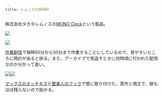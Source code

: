 ```yaml
---
title: レムノスの掛時計
---
```

株式会社タカタレムノスの[MONO Clock](https://www.amazon.co.jp/dp/B004UIT8BK)という製品。

![](https://lh3.googleusercontent.com/docs/ADP-6oG6psvL6u8u0pqTW7l-4D_LcKVLFdFr_EM08hS3Zo3ZliZPxtgRV2Gcro2IfQmkivJWgWaZEJDDd_xV1Ho76Q26A3yzgbILAiiA8O4dO04MhL7ZP0IRqLBm43hgDpIbCaqhyXTOAA5K5MP0IIPlUW_3nB_PaZAHGE-wrJ_nbboDtc4m_v0xeX84_9ZnaoZbN4wPF4KJERkJQyvWzrI9B_IeuKGLwYoZozm-QheZK05Gxhct6XHEUZ9LzuaTIXZdC0FetIPN3K17qJ5nal0PFTPN0nw5svWcu3G2Z8zBuwEyFN2oKfnuqKP3i3pBAJgQBEs2g2QwNHtylEmMeOqQwEDn9pHvtMqnZGMfDBLwObPkVwj-3Xw2NipwcIKzQpG9kM8eMhzEN31KduCkexQgS-3eVVQL4qRnzMMqzzISQWp1a1P7y3I0VX2q62zGXmGIuS-BAjpEsRMVw8BQ-6W9f2-1O8aaf2Lnd3D5xKqcXjbZArfEKVXjG4LUE-7Mwod3eEgPkp6psFQARXxXd2hKfo72Sr__fqGy3xeI7hSrJtyX3nmNzodMJmDdAKJmGMsRVJ1yxy_KNyOPh0nAZL2SrEiJp38PWzxyhWUhVwzEx8gGRuhJMneV_P49o_Kucna5InKoDCOJCBSfIdRnYW-Gtcp0OM3mG5uBaYCDnyoIpmTSZNfw71TTNYzHl8vqB0wjJZcks10RfqEmCeLFA1MYNSUrpvrDlnx83K0Gez1HWiRAkePoqWbcgzlVCP_iUuVa9haiMMmTEQOykPgtLaVv3SKCbaT2uX9FBNiS6-88WQx_vGea6hKdLE-DuCsDTwgY2bLasrpW50n5sBgSkZ_hAydKHYvD06qbDBssBdQocPzh8BfXA2ys2LWlitor2zl0Ipm8GVVothYtCTWq6PzjsZM77_iBqoE-5gPcr8GGnBySPz_OL1mLzjZ_Yb7s37o1ICkX0vN6U8C2p3nkFmt11mXAHrtoTASa1m-REJNiS-ZIjgOJV1mx6f3kQk-pD_rIDzv048UO5rifKGh-f4fs69z_kBl5HF5xWhQs0NM5KUF2jAUNeJ6S0ltpuxIcY6NNOODKCCshG3XjuZQNlPl6myfwQjuIjZosmY0wVVirNc4PBfX-2P3Ylp7JK1XPGx3tZfqdCi-8FaAxEfSPQ6iE35PqiMBS4ZDDPlTToVhTqs4u0jXh20hc5k4ITcnUHt5KEduW8g2rSn9ukAr_PmSdL-cW_iCMoL4Pce9i0GMRXBucXrkg)

![](https://lh3.googleusercontent.com/docs/ADP-6oGvUB6HRq2-MgOObMD_c-B8ybxWyGFzkbiyPnJ7QaW4zr_7eE-Qrk3w7547kK9O5WgbAx2wgrrjbOUgM5Sp7Ik9__kF61GYc-ioVSF3xLUy1GLuzOJfMeKRVO4P9utIcd6qsymSbxxc93XPakkhp23iENLvd6vfV7BZt_hOCIUFCBaI4iKhZ74MrVZNoooavHJi3TSHFlE0usVyizNqGPrQFX7_enky05BuYNQmku-aS0rZr1DNd3usSxr2YO3qyD-qI2o6gMluhelwkrS-z7mcrDDVBodF0uU8IzJIvlk8kibyQquN-vsB1U5Tl2w-CBwEJe0iolzXkAY9Ap1ImuqM7H0g5-hMPXuv-_j_B2Ah5WC-FjkGd-3KiPJsglXf4eDmcs3aiBYYQ4RnGd1WGOb055k-IDhyr199oq3UIKLMdB8qebuX9KSQDGRf_4DrteMCm1rIlyAO-keijaTIH11nfxt2vXs8wc4TmokGrRngb81noTInoP6PhC2-ic9cg8-fqj1IIKMcY5Pe3Fi6DPLVmqnp8auyg42QkBFBds3iqi697YGiLTG0Xykx2VNN7J60d4jVGEtcNmx7xZyMNu0_12XAfe2wxq5aY-ySHwduwEZ-1v3E4hbjbNeKQmBZrS0U-YLU-8-YmfHtGCuBxYwyzgMlETAukvj2UphEuM6dB2DaAt-8AK-ZQiDDSRRkfDk8tCUKPgJnSsFpUjMyaj_kXzwkDrkD3IMSa6dHzXHFfMApsU8hgQQFSEhPcNL-FD2ssirWGgxSVxXdf70cRX0cZD02KQwFaQ9sH7uio_QfaDNv7ewmzzrmLs7rNsxWjSwYG-dgF537SrZWINC6mtRttGbWXysI0avUhIZfF3Jw87yKuJpnE5piG_NOIVCdONEGYFvGF7zrqCPvGqPv4AhXYwwE1puaP9SIiPtPJPMsrce4P9TnElUZYt8c1tcLLNDSYhh_w2H91JZoQoQ43XsHX77baZfdmi_aB8qgAbpWI2mSaWe3krQvsdBflTE2NCxaIa13EwzyehTjKfXm3A5D-L5j7bDzNE4P7YnACdZfANZBEYWH0VGX293f87tgaVvSKN9Y1VBVvMxUI07iiFOhsEP-AIb7WLRB-lGOWZhrVz8L1xheQVfhaXkIzG2ycBJ0S_ifHgy-v50Xzr-FkCoaf3nFlfSzGhLeyBap1p3TccHhsRc-1BW6DjMptctw4m1PqmDFhEGlvei8zW6gNgmsOXjFwaovM6Qr7EDrjyHgqd4b)

[作業配信](https://www.youtube.com/channel/UC5s-KpSDGzxWPWNv94PnJHw)で毎時00分から50分まで作業することにしているので、見やすいところに時計があると捗る。また、アーカイブで見返すときに何時頃に行われた配信なのか分かって良い。

![](https://lh3.googleusercontent.com/docs/ADP-6oFXOWn6a0sI-Hbus44o5ArNf_wAJm_lpEsUYuSsaG-dQEStcC7ZvxVMQYItshirl7Rr9d8LCzeQc16LFyjsXvUtx7UgnP2CPle6frksyZqTN1tV2tNnQ21FSfQMbN-d6jRCv3KOrkpZTihJAH8UL0AFtZ_Dqy1utSg-jJMmYavDhG9LMwZOG2l3JgwIql_26pVM46ot_3KM_2orEL9duJ_axv3UDtz1JOgHNdr8SEt5cZOpr_nn3HE8M7y5GoHb1_SnzyFoBd3qppt6VZmshUvg8QB0nyZx30sVnSLaSy0BdwBkJVuwNq-DARxl0ozouyOWtCu3xeJB3_je-R-rW1e8zLOKx5agjZmw0m5EHC1MeoPSYv9DHhyt7q57dM-jbZK-NjCV_fb6Ay4-L2XPaoDXRW8nQIaSDPL4i3uzBroTz144TqM6YwV7Wv0ja53LvHAMavGxfwl7svl7EPES7jwkOXgoqb3LVKZAi8AOkX01vSex_tJ_zZ7Im_MYGssQemu43I-8hc9cMuYBr4qV89EzOyCNX68RsRe8Vv-UuECopnLHS4KZ2zt8T--fLGmg1FLB3-4Tu4f_9yUIXacwqTLfmNNmXv0V1QfDimpq864LZKsp7g4PO2RhI1CgrSAQ0qjx-ay-cHzi8urHu7B3xKcg4cTMl_Ne2TaVnkS4ZXSbnAugbARyIXkSBHuxyXo3MJBJUEOOnJjAhCJmxQ7h_1_icneqFLmMaTeioM455tnU0lxu1FWpfM6NKha8r9WJKQ4EoHI9ZV8OoaFtBrLVrvgsAI6S9xajdmcxy07avpoEIVW1cCIiGy84-FToYiJch4qpAebeGr3xNd_G5fk_Mfq4bmbPSFJ4oxGnHkSlIDzGdgukJrFLpZHa2V2nmCbK1hhylwFFl58WIQEVfpyhr40xZyiYjPnTjZNMrkmwS8cjZgiK-IGHVcIxuDuuDWcICqeYjqtnSeFZssNtkTyy4NBVhdH2QlubroWnkNvPUTEAX7hi2vMeOd5iyuwAt6IcDR0QSzbd1CswrzntKU2zcA0eCUuYec7qQUI81ns4NBJyhDhXbBXfH5voYVtDHIni7JP4N26RH2IDkEE7o8T8ZcWuYGG0ANXDBhA4Foznt2J6bPR1KpMi6Zi6f5PQVgettsYtli_HLzTp7UP4vfYz8iVYRolW8T08dM6iLggS1q1nbkyhdV9-KmIYXjGeBaSvrBGgUuCl3nXoJnBiSbpiE7kZRxPLIQTHKAQET2Cteahabl3z)![](https://lh3.googleusercontent.com/docs/ADP-6oGt9udcyBkhRonMzePAhXh-Y4wiihiCaLWSbWooc1JF33H5fST47Cr6OBG33XkjiGe4r3vts6_Vv5EIr1ezBUadnbwO_T2pHqsbG6jvgIb6JpsWIEzebJvZ86-_BeFoMXUveug6K4cb_gOAi2DShmUwlxSIDJZcAHWSZGQzcO3emnMjcurPzLHbX63VAyPVInWQai21ualBWWIkrc0mIH4K_9IxJE8lDH6YeqFQQ6INiZj6lywZx7kzfMVyqdVfBc742GnFQgfFm-Yn04VN-YSrtayjSBHDVOkKdy8clRlTFbKQMfUOHRBnzg6nhq-1KUlnndI3yr27ECzE-vQoGPxNUCaMKFUsIdcbNBl-xHuShOOg6CVIZAKZvzfFKrC2ax0cdPuRpQo3C-WgXvgU8uZzwXJOVo9F0Eor29pwLRvp3r9fZFJGxhLUmffOpgHv4lMsZEK9fX1ixqSDsd0oAYiMPu3AzsZnum-G-9Ave42pLDGZP9DRawx_bsSjoevZB7a59dsPov7gt-7YLs2dY1q4kCMmRmlBgfWWnml4-6uLuvBYmITtgc8II5Q3HNAbp9TmWVrLM7cDNewG95x49A9naFIwRMy3uYs6vs-myTlIk2LySzU2WgoJtfvdx03auG1Ex0GmmwQwojk9vWR1a0BB2SSfSOlOmdBBFdXsCf91awkDq0IK6RtqO0zejtFAvOKgDFWu2rL06c5j8DNWudysJEyoX-d-17OBCkElGd6k8u2WdEkdaxG7MENyU8xy56k4NU7co4IKSFWDUo1X_XhSTtnpcYo14qvdDf24NcEh051Rm09kaj63tPB0NwzcsQQ2a_AdHqiWP1_26axxTkjkj-D6WWCTT7wgXcdHi0RpJRo7vcxIyGvbICFUOSJa7eJ4V_5zLC0uUqhhZL9a-MYOl4vtchF3mnYSWlVgRIf3xP0PHMkaeyM0MYz3ijJX7PXc8Pq1gb2Z5MqODz6btlbqIHoQMidBuUpHjOIyFr6aQI5y4m10an015n7llX1oELTtgsOuFoNiDZtc3URPmAYMWxDp8qjvSVmtyX0FFmAjzzFbJxjNhiJG-fYU0l_VRgYsGwV9ozQhw_6ZcqwQe88vp1Hvwmj6X0fNTs46FOdBxRxIFgsYM0NZgeu2qAKW9GTkl4E4CM4GqsAgPDlUx6Eu1ga0CKGiq4CZ_i6LnUQ-u5hIL7wtssJbc28EJX0TM6xm9iMPq-Vrqk9VamaEgGLrgh3FAFGsRhQO0vaaIZAzrP6o)

[マックスのホッチキス](https://www.amazon.co.jp/dp/B000O9WRWG)と[壁美人のフック](https://www.amazon.co.jp/dp/B00CU78TDG)で壁に取り付けた。意外と頑丈で、跡もほぼ残らないので助かる。
